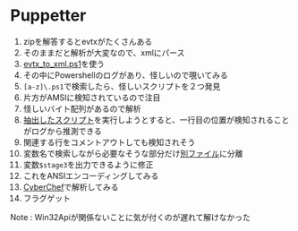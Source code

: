 # Puppetter

1. zipを解答するとevtxがたくさんある
1. そのままだと解析が大変なので、xmlにパース
1. [evtx_to_xml.ps1](Logs/evtx_to_xml.ps1)を使う
1. その中にPowershellのログがあり、怪しいので覗いてみる
1. `[a-z]\.ps1`で検索したら、怪しいスクリプトを２つ発見
1. 片方がAMSIに検知されているので注目
1. 怪しいバイト配列があるので解析
1. [抽出したスクリプト](Logs/script_from_xml.ps1)を実行しようとすると、一行目の位置が検知されることがログから推測できる
1. 関連する行をコメントアウトしても検知されそう
1. 変数名で検索しながら必要なそうな部分だけ[別ファイル](Logs/safe.ps1)に分離
1. 変数`$stage3`を出力できるように修正
1. これをANSIエンコーディングしてみる
1. [CyberChef](https://gchq.github.io/CyberChef/#recipe=From_Charcode('Line%20feed',10)&input=NzIKODQKNjYKMTIzCjk4CjUxCjExOQoxMDQKNTIKMTE0CjUxCjk1CjQ4CjEwMgo5NQoxMTYKMTA0CjUxCjEwMgo5NQoxMDYKMTE3CjExNQoxMTYKNDkKOTkKNTEKNDYKNDYKNDYKMTI1Cg)で解析してみる
1. フラグゲット

Note : Win32Apiが関係ないことに気が付くのが遅れて解けなかった
